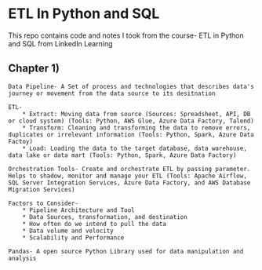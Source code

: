 # ETL In Python and SQL

This repo contains code and notes I took from the course- ETL in Python and SQL from LinkedIn Learning

## Chapter 1)
    Data Pipeline- A Set of process and technologies that describes data's journey or movement from the data source to its desitnation
    
    ETL- 
        * Extract: Moving data from source (Sources: Spreadsheet, API, DB or cloud system) (Tools: Python, AWS Glue, Azure Data Factory, Talend)
        * Transform: Cleaning and transforming the data to remove errors, duplicates or irrelevant information (Tools: Python, Spark, Azure Data Factoy)
        * Load: Loading the data to the target database, data warehouse, data lake or data mart (Tools: Python, Spark, Azure Data Factory)

    Orchestration Tools- Create and orchestrate ETL by passing parameter. Helps to shadow, monitor and manage your ETL (Tools: Apache Airflow, SQL Server Integration Services, Azure Data Factory, and AWS Database Migration Services)

    Factors to Consider- 
        * Pipeline Architecture and Tool
        * Data Sources, transformation, and destination
        * How often do we intend to pull the data
        * Data volume and velocity
        * Scalability and Performance
    
    Pandas- A open source Python Library used for data manipulation and analysis
